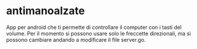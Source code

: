 # antimanoalzate

App per android che ti permette di controllare il computer con i tasti del volume. Per il momento si possono usare solo le freccette direzionali, ma si possono cambiare andando a modificare il file server.go.
